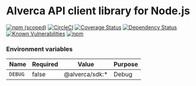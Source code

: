 # Alverca API client library for Node.js

[![npm (scoped)](https://img.shields.io/npm/v/@alverca/sdk.svg)](https://www.npmjs.com/package/@alverca/sdk)
[![CircleCI](https://circleci.com/gh/alverca/sdk.svg?style=shield)](https://circleci.com/gh/alverca/sdk)
[![Coverage Status](https://coveralls.io/repos/github/alverca/sdk/badge.svg)](https://coveralls.io/github/alverca/sdk)
[![Dependency Status](https://img.shields.io/david/alverca/sdk.svg)](https://david-dm.org/alverca/sdk)
[![Known Vulnerabilities](https://snyk.io/test/github/alverca/sdk/badge.svg)](https://snyk.io/test/github/alverca/sdk)
[![npm](https://img.shields.io/npm/dm/@alverca/sdk.svg)](https://nodei.co/npm/@alverca/sdk/)


### Environment variables

| Name    | Required | Value          | Purpose |
| ------- | -------- | -------------- | ------- |
| `DEBUG` | false    | @alverca/sdk:* | Debug   |

